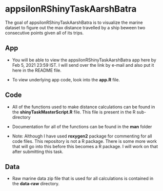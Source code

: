 
# appsilonRShinyTaskAarshBatra

<!-- badges: start -->
<!-- badges: end -->

The goal of appsilonRShinyTaskAarshBatra is to visualize the marine
dataset to figure out the max distance travelled by a ship beween two
consecutive points given all of its trips.

## App

-   You will be able to view the appsilonRShinyTaskAarshBatra app here
    by Feb 5, 2021 23:59 IST. I will send over the link by e-mail and
    also put it here in the README file.

-   To view underlying app code, look into the **app.R** file.

## Code

-   All of the functions used to make distance calculations can be found
    in the **shinyTaskMasterScript.R** file. This file is present in the
    R sub-directory

-   Documentation for all of the functions can be found in the **man**
    folder

-   Note: Although I have used **roxygen2** package for commenting for
    all code files. This repository is not a R package. There is some
    more work that will go into this before this becomes a R package. I
    will work on that after submitting this task.

## Data

-   Raw marine data zip file that is used for all calculations is
    contained in the **data-raw** directory.
